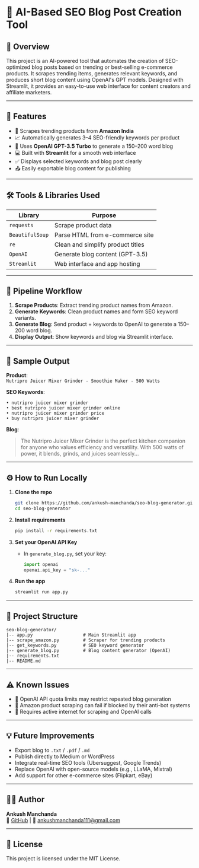 # 📝 AI-Based SEO Blog Post Creation Tool

## 🚀 Overview

This project is an AI-powered tool that automates the creation of SEO-optimized blog posts based on trending or best-selling e-commerce products. It scrapes trending items, generates relevant keywords, and produces short blog content using OpenAI's GPT models. Designed with Streamlit, it provides an easy-to-use web interface for content creators and affiliate marketers.

---------------------------------------------------------

## 📌 Features

- 🔎 Scrapes trending products from **Amazon India**
- 📈 Automatically generates 3–4 SEO-friendly keywords per product
- 🧠 Uses **OpenAI GPT-3.5 Turbo** to generate a 150–200 word blog
- 💻 Built with **Streamlit** for a smooth web interface
- ✅ Displays selected keywords and blog post clearly
- 📤 Easily exportable blog content for publishing

---------------------------------------------------------

## 🛠️ Tools & Libraries Used

| Library         | Purpose                           |
|-----------------|-----------------------------------|
| `requests`      | Scrape product data               |
| `BeautifulSoup` | Parse HTML from e-commerce site   |
| `re`            | Clean and simplify product titles |
| `OpenAI`        | Generate blog content (GPT-3.5)   |
| `Streamlit`     | Web interface and app hosting     |

---------------------------------------------------------

## 🔄 Pipeline Workflow

1. **Scrape Products**: Extract trending product names from Amazon.
2. **Generate Keywords**: Clean product names and form SEO keyword variants.
3. **Generate Blog**: Send product + keywords to OpenAI to generate a 150–200 word blog.
4. **Display Output**: Show keywords and blog via Streamlit interface.

---------------------------------------------------------

## 📸 Sample Output

**Product**:  
`Nutripro Juicer Mixer Grinder - Smoothie Maker - 500 Watts`

**SEO Keywords**:
```
• nutripro juicer mixer grinder  
• best nutripro juicer mixer grinder online  
• nutripro juicer mixer grinder price  
• buy nutripro juicer mixer grinder  
```

**Blog**:
> The Nutripro Juicer Mixer Grinder is the perfect kitchen companion for anyone who values efficiency and versatility. With 500 watts of power, it blends, grinds, and juices seamlessly...

---------------------------------------------------------

## ⚙️ How to Run Locally

1. **Clone the repo**
   ```bash
   git clone https://github.com/ankush-manchanda/seo-blog-generator.git
   cd seo-blog-generator
   ```

2. **Install requirements**
   ```bash
   pip install -r requirements.txt
   ```

3. **Set your OpenAI API Key**
   - In `generate_blog.py`, set your key:
     ```python
     import openai
     openai.api_key = "sk-..."
     ```

4. **Run the app**
   ```bash
   streamlit run app.py
   ```

---------------------------------------------------------

## 🧪 Project Structure

```
seo-blog-generator/
|-- app.py                   # Main Streamlit app
|-- scrape_amazon.py         # Scraper for trending products
|-- get_keywords.py          # SEO keyword generator
|-- generate_blog.py         # Blog content generator (OpenAI)
|-- requirements.txt
|-- README.md

```
---------------------------------------------------------

## ⚠️ Known Issues

- 🔐 OpenAI API quota limits may restrict repeated blog generation
- 🚫 Amazon product scraping can fail if blocked by their anti-bot systems
- 📶 Requires active internet for scraping and OpenAI calls

---------------------------------------------------------

## 💡 Future Improvements

- Export blog to `.txt` / `.pdf` / `.md`
- Publish directly to Medium or WordPress
- Integrate real-time SEO tools (Ubersuggest, Google Trends)
- Replace OpenAI with open-source models (e.g., LLaMA, Mixtral)
- Add support for other e-commerce sites (Flipkart, eBay)

---------------------------------------------------------

## 👨‍💻 Author

**Ankush Manchanda**  
🔗 [GitHub]("https://ankush-manchanda.github.io/masterportfolio") | 📧 ankushmanchanda111@gmail.com

---------------------------------------------------------

## 📄 License

This project is licensed under the MIT License. 
